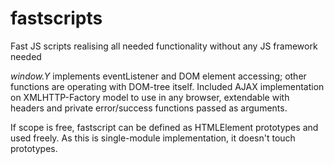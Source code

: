 # fastscripts
Fast JS scripts realising all needed functionality without any JS framework needed

*window.Y* implements eventListener and DOM element accessing; other functions are operating with DOM-tree itself.
Included AJAX implementation on XMLHTTP-Factory model to use in any browser, extendable with headers and private error/success functions passed as arguments.

If scope is free, fastscript can be defined as HTMLElement prototypes and used freely. As this is single-module implementation, it doesn't touch prototypes.
